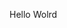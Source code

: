 Hello Wolrd























































































































































































































































































































































































































































































































































































































































































































































































































































































































































































































































































































































































































































